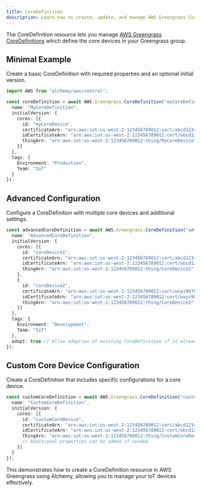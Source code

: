 ```yaml
---
title: CoreDefinition
description: Learn how to create, update, and manage AWS Greengrass CoreDefinitions using Alchemy Cloud Control.
---
```



The CoreDefinition resource lets you manage [AWS Greengrass CoreDefinitions](https://docs.aws.amazon.com/greengrass/latest/userguide/) which define the core devices in your Greengrass group.

## Minimal Example

Create a basic CoreDefinition with required properties and an optional initial version.

```ts
import AWS from "alchemy/aws/control";

const coreDefinition = await AWS.Greengrass.CoreDefinition("myCoreDefinition", {
  name: "MyCoreDefinition",
  initialVersion: {
    cores: [{
      id: "myCoreDevice",
      certificateArn: "arn:aws:iot:us-west-2:123456789012:cert/abcd1234efgh5678ijkl9012mnop3456qrst7890uvwx",
      idCertificateArn: "arn:aws:iot:us-west-2:123456789012:cert/abcd1234efgh5678ijkl9012mnop3456qrst7890uvwx",
      thingArn: "arn:aws:iot:us-west-2:123456789012:thing/MyCoreDevice"
    }]
  },
  tags: {
    Environment: "Production",
    Team: "IoT"
  }
});
```

## Advanced Configuration

Configure a CoreDefinition with multiple core devices and additional settings.

```ts
const advancedCoreDefinition = await AWS.Greengrass.CoreDefinition("advancedCoreDefinition", {
  name: "AdvancedCoreDefinition",
  initialVersion: {
    cores: [{
      id: "coreDevice1",
      certificateArn: "arn:aws:iot:us-west-2:123456789012:cert/abcd1234efgh5678ijkl9012mnop3456qrst7890uvwx",
      idCertificateArn: "arn:aws:iot:us-west-2:123456789012:cert/abcd1234efgh5678ijkl9012mnop3456qrst7890uvwx",
      thingArn: "arn:aws:iot:us-west-2:123456789012:thing/CoreDevice1"
    },
    {
      id: "coreDevice2",
      certificateArn: "arn:aws:iot:us-west-2:123456789012:cert/wxyz9876mnop1234ijkl5678efgh9012qrst3456uvwx",
      idCertificateArn: "arn:aws:iot:us-west-2:123456789012:cert/wxyz9876mnop1234ijkl5678efgh9012qrst3456uvwx",
      thingArn: "arn:aws:iot:us-west-2:123456789012:thing/CoreDevice2"
    }]
  },
  tags: {
    Environment: "Development",
    Team: "IoT"
  },
  adopt: true // Allow adoption of existing CoreDefinition if it already exists
});
```

## Custom Core Device Configuration

Create a CoreDefinition that includes specific configurations for a core device.

```ts
const customCoreDefinition = await AWS.Greengrass.CoreDefinition("customCoreDefinition", {
  name: "CustomCoreDefinition",
  initialVersion: {
    cores: [{
      id: "customCoreDevice",
      certificateArn: "arn:aws:iot:us-west-2:123456789012:cert/abcd1234efgh5678ijkl9012mnop3456qrst7890uvwx",
      idCertificateArn: "arn:aws:iot:us-west-2:123456789012:cert/abcd1234efgh5678ijkl9012mnop3456qrst7890uvwx",
      thingArn: "arn:aws:iot:us-west-2:123456789012:thing/CustomCoreDevice",
      // Additional properties can be added if needed
    }]
  }
});
```

This demonstrates how to create a CoreDefinition resource in AWS Greengrass using Alchemy, allowing you to manage your IoT devices effectively.
